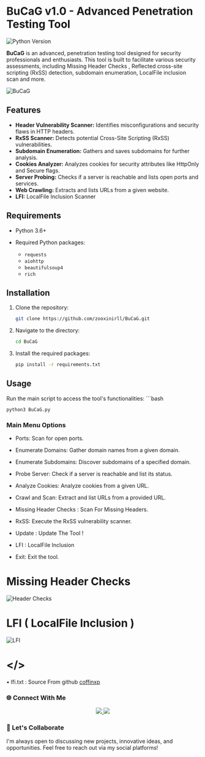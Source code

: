 # BuCaG v1.0 - Advanced Penetration Testing Tool

![Python Version](https://img.shields.io/pypi/pyversions/your-package?label=Python%20Version)


**BuCaG** is an advanced, penetration testing tool designed for security professionals and enthusiasts. This tool is built to facilitate various security assessments, including Missing Header Checks , Reflected cross-site scripting (RxSS) detection, subdomain enumeration, LocalFile inclusion scan and more.

![BuCaG](https://github.com/user-attachments/assets/a00be95e-dbf0-41a2-9ecc-a79f7ecdbeeb)

## Features

- **Header Vulnerability Scanner:** Identifies misconfigurations and security flaws in HTTP headers.
- **RxSS Scanner:** Detects potential Cross-Site Scripting (RxSS) vulnerabilities.
- **Subdomain Enumeration:** Gathers and saves subdomains for further analysis.
- **Cookies Analyzer:** Analyzes cookies for security attributes like HttpOnly and Secure flags.
- **Server Probing:** Checks if a server is reachable and lists open ports and services.
- **Web Crawling:** Extracts and lists URLs from a given website.
- **LFI:** LocalFile Inclusion Scanner 

## Requirements

- Python 3.6+
- Required Python packages:

  - `requests`
  - `aiohttp`
  - `beautifulsoup4`
  - `rich`

## Installation

1. Clone the repository:
    ```bash
    git clone https://github.com/zooxinirll/BuCaG.git
    ```
2. Navigate to the directory:
    ```bash
    cd BuCaG 
    ```
3. Install the required packages:
    ```bash
    pip install -r requirements.txt
    ```

## Usage

Run the main script to access the tool's functionalities:
    ```bash
    
    python3 BuCaG.py
    

### Main Menu Options

* Ports: Scan for open ports.
 
* Enumerate Domains: Gather domain names from a given domain.
 
* Enumerate Subdomains: Discover subdomains of a specified domain.

* Probe Server: Check if a server is reachable and list its status.
 
* Analyze Cookies: Analyze cookies from a given URL.
 
* Crawl and Scan: Extract and list URLs from a provided URL.
 
* Missing Header Checks : Scan For Missing Headers.
 
* RxSS: Execute the RxSS vulnerability scanner.

* Update : Update The Tool !

* LFI : LocalFile Inclusion 
 
* Exit: Exit the tool.

# Missing Header Checks 
![Header Checks](https://github.com/user-attachments/assets/0fb56244-6aec-4fdc-a0b7-bf24ee4a70e8)

# LFI ( LocalFile Inclusion )


![LFI](https://github.com/user-attachments/assets/2ab22364-c357-4d9d-9052-75c7b24f0305)

# </>

• lfi.txt : Source From github <a href=https://github.com/coffinxp/lostools/blob/main/payloads/lfi.txt>coffinxp</a>



### 🌐 Connect With Me
<p align="center"> <a href="https://github.com/zooxinirll" target="_blank"> <img src="https://img.shields.io/badge/GitHub-000?style=for-the-badge&logo=github&logoColor=white" /> </a> <a href="https://www.instagram.com/h3r.10c4lh0st.07?igsh=MTRqcGNsdmN3a2FyaA==" target="_blank"> <img src="https://img.shields.io/badge/Instagram-E4405F?style=for-the-badge&logo=instagram&logoColor=white" /> </a></p>

### 🧠 Let's Collaborate
I'm always open to discussing new projects, innovative ideas, and opportunities. Feel free to reach out via my social platforms!

